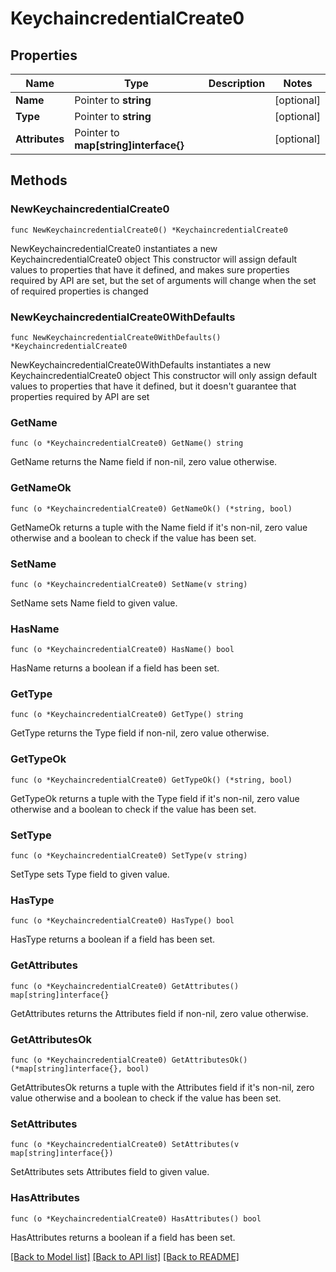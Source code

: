 # KeychaincredentialCreate0

## Properties

Name | Type | Description | Notes
------------ | ------------- | ------------- | -------------
**Name** | Pointer to **string** |  | [optional] 
**Type** | Pointer to **string** |  | [optional] 
**Attributes** | Pointer to **map[string]interface{}** |  | [optional] 

## Methods

### NewKeychaincredentialCreate0

`func NewKeychaincredentialCreate0() *KeychaincredentialCreate0`

NewKeychaincredentialCreate0 instantiates a new KeychaincredentialCreate0 object
This constructor will assign default values to properties that have it defined,
and makes sure properties required by API are set, but the set of arguments
will change when the set of required properties is changed

### NewKeychaincredentialCreate0WithDefaults

`func NewKeychaincredentialCreate0WithDefaults() *KeychaincredentialCreate0`

NewKeychaincredentialCreate0WithDefaults instantiates a new KeychaincredentialCreate0 object
This constructor will only assign default values to properties that have it defined,
but it doesn't guarantee that properties required by API are set

### GetName

`func (o *KeychaincredentialCreate0) GetName() string`

GetName returns the Name field if non-nil, zero value otherwise.

### GetNameOk

`func (o *KeychaincredentialCreate0) GetNameOk() (*string, bool)`

GetNameOk returns a tuple with the Name field if it's non-nil, zero value otherwise
and a boolean to check if the value has been set.

### SetName

`func (o *KeychaincredentialCreate0) SetName(v string)`

SetName sets Name field to given value.

### HasName

`func (o *KeychaincredentialCreate0) HasName() bool`

HasName returns a boolean if a field has been set.

### GetType

`func (o *KeychaincredentialCreate0) GetType() string`

GetType returns the Type field if non-nil, zero value otherwise.

### GetTypeOk

`func (o *KeychaincredentialCreate0) GetTypeOk() (*string, bool)`

GetTypeOk returns a tuple with the Type field if it's non-nil, zero value otherwise
and a boolean to check if the value has been set.

### SetType

`func (o *KeychaincredentialCreate0) SetType(v string)`

SetType sets Type field to given value.

### HasType

`func (o *KeychaincredentialCreate0) HasType() bool`

HasType returns a boolean if a field has been set.

### GetAttributes

`func (o *KeychaincredentialCreate0) GetAttributes() map[string]interface{}`

GetAttributes returns the Attributes field if non-nil, zero value otherwise.

### GetAttributesOk

`func (o *KeychaincredentialCreate0) GetAttributesOk() (*map[string]interface{}, bool)`

GetAttributesOk returns a tuple with the Attributes field if it's non-nil, zero value otherwise
and a boolean to check if the value has been set.

### SetAttributes

`func (o *KeychaincredentialCreate0) SetAttributes(v map[string]interface{})`

SetAttributes sets Attributes field to given value.

### HasAttributes

`func (o *KeychaincredentialCreate0) HasAttributes() bool`

HasAttributes returns a boolean if a field has been set.


[[Back to Model list]](../README.md#documentation-for-models) [[Back to API list]](../README.md#documentation-for-api-endpoints) [[Back to README]](../README.md)


